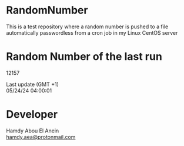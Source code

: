 # RandomNumber    
This is a test repository where a random number is pushed to a file automatically passwordless from a cron job in my Linux CentOS server    
# Random Number of the last run   
12157
      
Last update (GMT +1)    
05/24/24 04:00:01
# Developer    
Hamdy Abou El Anein   
hamdy.aea@protonmail.com
